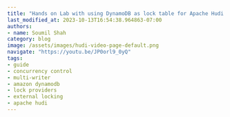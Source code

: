 ```yaml
---
title: "Hands on Lab with using DynamoDB as lock table for Apache Hudi Data Lakes"
last_modified_at: 2023-10-13T16:54:38.964863-07:00
authors:
- name: Soumil Shah
category: blog
image: /assets/images/hudi-video-page-default.png
navigate: "https://youtu.be/JP0orl9_0yQ"
tags:
- guide
- concurrency control
- multi-writer
- amazon dynamodb
- lock providers
- external locking
- apache hudi
---
```

